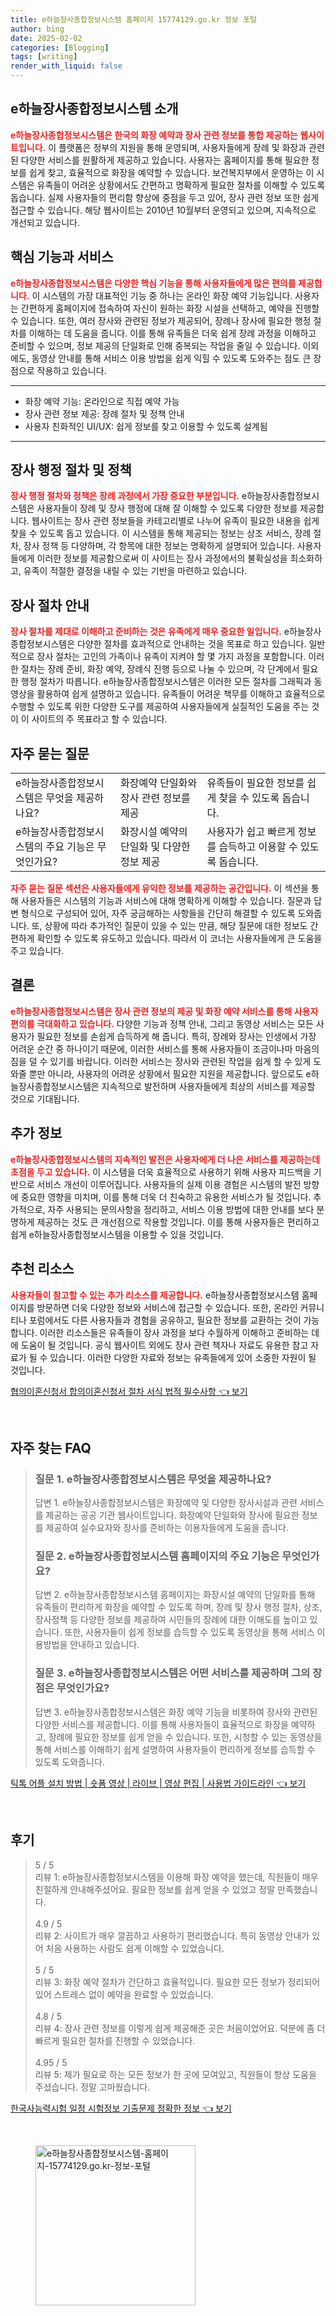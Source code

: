 ```yaml
---
title: e하늘장사종합정보시스템 홈페이지 15774129.go.kr 정보 포털
author: bing
date: 2025-02-02
categories: [Blogging]
tags: [writing]
render_with_liquid: false
---
```

<h2 id='e하늘장사종합정보시스템_소개'>e하늘장사종합정보시스템 소개</h2>

<p><b><span style="color: #ee2323;">e하늘장사종합정보시스템은 한국의 화장 예약과 장사 관련 정보를 통합 제공하는 웹사이트입니다.</span></b> 이 플랫폼은 정부의 지원을 통해 운영되며, 사용자들에게 장례 및 화장과 관련된 다양한 서비스를 원활하게 제공하고 있습니다. 사용자는 홈페이지를 통해 필요한 정보를 쉽게 찾고, 효율적으로 화장을 예약할 수 있습니다. 보건복지부에서 운영하는 이 시스템은 유족들이 어려운 상황에서도 간편하고 명확하게 필요한 절차를 이해할 수 있도록 돕습니다. 실제 사용자들의 편리함 향상에 중점을 두고 있어, 장사 관련 정보 또한 쉽게 접근할 수 있습니다. 해당 웹사이트는 2010년 10월부터 운영되고 있으며, 지속적으로 개선되고 있습니다.</p>

<h2 id='핵심_기능과_서비스'>핵심 기능과 서비스</h2>

<p><b><span style="color: #ee2323;">e하늘장사종합정보시스템은 다양한 핵심 기능을 통해 사용자들에게 많은 편의를 제공합니다.</span></b> 이 시스템의 가장 대표적인 기능 중 하나는 온라인 화장 예약 기능입니다. 사용자는 간편하게 홈페이지에 접속하여 자신이 원하는 화장 시설을 선택하고, 예약을 진행할 수 있습니다. 또한, 여러 장사와 관련된 정보가 제공되어, 장례나 장사에 필요한 행정 절차를 이해하는 데 도움을 줍니다. 이를 통해 유족들은 더욱 쉽게 장례 과정을 이해하고 준비할 수 있으며, 정보 제공의 단일화로 인해 중복되는 작업을 줄일 수 있습니다. 이외에도, 동영상 안내를 통해 서비스 이용 방법을 쉽게 익힐 수 있도록 도와주는 점도 큰 장점으로 작용하고 있습니다.</p>

<hr />

<ul>
    <li>화장 예약 기능: 온라인으로 직접 예약 가능</li>
    <li>장사 관련 정보 제공: 장례 절차 및 정책 안내</li>
    <li>사용자 친화적인 UI/UX: 쉽게 정보를 찾고 이용할 수 있도록 설계됨</li>
</ul>

<hr />

<h2 id='장사_행정_절차_및_정책'>장사 행정 절차 및 정책</h2>

<p><b><span style="color: #ee2323;">장사 행정 절차와 정책은 장례 과정에서 가장 중요한 부분입니다.</span></b> e하늘장사종합정보시스템은 사용자들이 장례 및 장사 행정에 대해 잘 이해할 수 있도록 다양한 정보를 제공합니다. 웹사이트는 장사 관련 정보들을 카테고리별로 나누어 유족이 필요한 내용을 쉽게 찾을 수 있도록 돕고 있습니다. 이 시스템을 통해 제공되는 정보는 상조 서비스, 장례 절차, 장사 정책 등 다양하며, 각 항목에 대한 정보는 명확하게 설명되어 있습니다. 사용자들에게 이러한 정보를 제공함으로써 이 사이트는 장사 과정에서의 불확실성을 최소화하고, 유족이 적절한 결정을 내릴 수 있는 기반을 마련하고 있습니다.</p>

<h2 id='장사_절차_안내'>장사 절차 안내</h2>

<p><b><span style="color: #ee2323;">장사 절차를 제대로 이해하고 준비하는 것은 유족에게 매우 중요한 일입니다.</span></b> e하늘장사종합정보시스템은 다양한 절차를 효과적으로 안내하는 것을 목표로 하고 있습니다. 일반적으로 장사 절차는 고인의 가족이나 유족이 지켜야 할 몇 가지 과정을 포함합니다. 이러한 절차는 장례 준비, 화장 예약, 장례식 진행 등으로 나눌 수 있으며, 각 단계에서 필요한 행정 절차가 따릅니다. e하늘장사종합정보시스템은 이러한 모든 절차를 그래픽과 동영상을 활용하여 쉽게 설명하고 있습니다. 유족들이 어려운 책무를 이해하고 효율적으로 수행할 수 있도록 위한 다양한 도구를 제공하여 사용자들에게 실질적인 도움을 주는 것이 이 사이트의 주 목표라고 할 수 있습니다.</p>

<h2 id='자주_묻는_질문'>자주 묻는 질문</h2>

<table>
    <tr>
        <td>e하늘장사종합정보시스템은 무엇을 제공하나요?</td>
        <td>화장예약 단일화와 장사 관련 정보를 제공</td>
        <td>유족들이 필요한 정보를 쉽게 찾을 수 있도록 돕습니다.</td>
    </tr>
    <tr>
        <td>e하늘장사종합정보시스템의 주요 기능은 무엇인가요?</td>
        <td>화장시설 예약의 단일화 및 다양한 정보 제공</td>
        <td>사용자가 쉽고 빠르게 정보를 습득하고 이용할 수 있도록 돕습니다.</td>
    </tr>
</table>

<p><b><span style="color: #ee2323;">자주 묻는 질문 섹션은 사용자들에게 유익한 정보를 제공하는 공간입니다.</span></b> 이 섹션을 통해 사용자들은 시스템의 기능과 서비스에 대해 명확하게 이해할 수 있습니다. 질문과 답변 형식으로 구성되어 있어, 자주 궁금해하는 사항들을 간단히 해결할 수 있도록 도와줍니다. 또, 상황에 따라 추가적인 질문이 있을 수 있는 만큼, 해당 질문에 대한 정보도 간편하게 확인할 수 있도록 유도하고 있습니다. 따라서 이 코너는 사용자들에게 큰 도움을 주고 있습니다.</p>

<h2 id='결론'>결론</h2>

<p><b><span style="color: #ee2323;">e하늘장사종합정보시스템은 장사 관련 정보의 제공 및 화장 예약 서비스를 통해 사용자 편의를 극대화하고 있습니다.</span></b> 다양한 기능과 정책 안내, 그리고 동영상 서비스는 모든 사용자가 필요한 정보를 손쉽게 습득하게 해 줍니다. 특히, 장례와 장사는 인생에서 가장 어려운 순간 중 하나이기 때문에, 이러한 서비스를 통해 사용자들이 조금이나마 마음의 짐을 덜 수 있기를 바랍니다. 이러한 서비스는 장사와 관련된 작업을 쉽게 할 수 있게 도와줄 뿐만 아니라, 사용자의 어려운 상황에서 필요한 지원을 제공합니다. 앞으로도 e하늘장사종합정보시스템은 지속적으로 발전하며 사용자들에게 최상의 서비스를 제공할 것으로 기대됩니다.</p>

<h2 id='추가_정보'>추가 정보</h2>

<p><b><span style="color: #ee2323;">e하늘장사종합정보시스템의 지속적인 발전은 사용자에게 더 나은 서비스를 제공하는데 초점을 두고 있습니다.</span></b> 이 시스템을 더욱 효율적으로 사용하기 위해 사용자 피드백을 기반으로 서비스 개선이 이루어집니다. 사용자들의 실제 이용 경험은 시스템의 발전 방향에 중요한 영향을 미치며, 이를 통해 더욱 더 친숙하고 유용한 서비스가 될 것입니다. 추가적으로, 자주 사용되는 문의사항을 정리하고, 서비스 이용 방법에 대한 안내를 보다 분명하게 제공하는 것도 큰 개선점으로 작용할 것입니다. 이를 통해 사용자들은 편리하고 쉽게 e하늘장사종합정보시스템을 이용할 수 있을 것입니다.</p>

<h2 id='추천_리소스'>추천 리소스</h2>

<p><b><span style="color: #ee2323;">사용자들이 참고할 수 있는 추가 리소스를 제공합니다.</span></b> e하늘장사종합정보시스템 홈페이지를 방문하면 더욱 다양한 정보와 서비스에 접근할 수 있습니다. 또한, 온라인 커뮤니티나 포럼에서도 다른 사용자들과 경험을 공유하고, 필요한 정보를 교환하는 것이 가능합니다. 이러한 리소스들은 유족들이 장사 과정을 보다 수월하게 이해하고 준비하는 데에 도움이 될 것입니다. 공식 웹사이트 외에도 장사 관련 책자나 자료도 유용한 참고 자료가 될 수 있습니다. 이러한 다양한 자료와 정보는 유족들에게 있어 소중한 자원이 될 것입니다.</p>
<p><a class="click-button" title="협의이혼신청서 합의이혼신청서 절차 서식 법적 필수사항" href="https://greenforu.github.io/posts/%ED%98%91%EC%9D%98%EC%9D%B4%ED%98%BC%EC%8B%A0%EC%B2%AD%EC%84%9C-%ED%95%A9%EC%9D%98%EC%9D%B4%ED%98%BC%EC%8B%A0%EC%B2%AD%EC%84%9C-%EC%A0%88%EC%B0%A8-%EC%84%9C%EC%8B%9D-%EB%B2%95%EC%A0%81-%ED%95%84%EC%88%98%EC%82%AC%ED%95%AD/" rel="dofollow">협의이혼신청서 합의이혼신청서 절차 서식 법적 필수사항 👈 보기</a></p><br>
<h2 id='자주_찾는_FAQ'>자주 찾는 FAQ</h2>
<div itemscope="" itemtype="https://schema.org/FAQPage"> 
<blockquote> 
<div itemscope="" itemprop="mainEntity" itemtype="https://schema.org/Question"> 
<h3 itemprop="name">질문 1. e하늘장사종합정보시스템은 무엇을 제공하나요?</h3> 
<div itemscope="" itemprop="acceptedAnswer" itemtype="https://schema.org/Answer"> 
<span itemprop="text"> 
<p>답변 1. e하늘장사종합정보시스템은 화장예약 및 다양한 장사시설과 관련 서비스를 제공하는 공공 기관 웹사이트입니다. 화장예약 단일화와 장사에 필요한 정보를 제공하여 실수요자와 장사를 준비하는 이용자들에게 도움을 줍니다.</p> 
</span> 
</div> 
</div> 

<div itemscope="" itemprop="mainEntity" itemtype="https://schema.org/Question"> 
<h3 itemprop="name">질문 2. e하늘장사종합정보시스템 홈페이지의 주요 기능은 무엇인가요?</h3> 
<div itemscope="" itemprop="acceptedAnswer" itemtype="https://schema.org/Answer"> 
<span itemprop="text"> 
<p>답변 2. e하늘장사종합정보시스템 홈페이지는 화장시설 예약의 단일화를 통해 유족들이 편리하게 화장을 예약할 수 있도록 하며, 장례 및 장사 행정 절차, 상조, 장사정책 등 다양한 정보를 제공하여 시민들의 장례에 대한 이해도를 높이고 있습니다. 또한, 사용자들이 쉽게 정보를 습득할 수 있도록 동영상을 통해 서비스 이용방법을 안내하고 있습니다.</p> 
</span> 
</div> 
</div> 

<div itemscope="" itemprop="mainEntity" itemtype="https://schema.org/Question"> 
<h3 itemprop="name">질문 3. e하늘장사종합정보시스템은 어떤 서비스를 제공하며 그의 장점은 무엇인가요?</h3> 
<div itemscope="" itemprop="acceptedAnswer" itemtype="https://schema.org/Answer"> 
<span itemprop="text"> 
<p>답변 3. e하늘장사종합정보시스템은 화장 예약 기능을 비롯하여 장사와 관련된 다양한 서비스를 제공합니다. 이를 통해 사용자들이 효율적으로 화장을 예약하고, 장례에 필요한 정보를 쉽게 얻을 수 있습니다. 또한, 시청할 수 있는 동영상을 통해 서비스를 이해하기 쉽게 설명하여 사용자들이 편리하게 정보를 습득할 수 있도록 도와줍니다.</p> 
</span> 
</div> 
</div> 
</blockquote> 
</div>
<p><a class="click-button" title="틱톡 어플 설치 방법 | 숏폼 영상 | 라이브 | 영상 편집 | 사용법 가이드라인" href="https://greenforu.github.io/posts/%ED%8B%B1%ED%86%A1-%EC%96%B4%ED%94%8C-%EC%84%A4%EC%B9%98-%EB%B0%A9%EB%B2%95-%EC%88%8F%ED%8F%BC-%EC%98%81%EC%83%81-%EB%9D%BC%EC%9D%B4%EB%B8%8C-%EC%98%81%EC%83%81-%ED%8E%B8%EC%A7%91-%EC%82%AC%EC%9A%A9%EB%B2%95-%EA%B0%80%EC%9D%B4%EB%93%9C%EB%9D%BC%EC%9D%B8/" rel="dofollow">틱톡 어플 설치 방법 | 숏폼 영상 | 라이브 | 영상 편집 | 사용법 가이드라인 👈 보기</a></p><br>
<h2 id='후기'>후기</h2>
<div itemscope itemtype="https://schema.org/Product">
  <blockquote>
  <div itemprop="review" itemscope itemtype="https://schema.org/Review">
      <div itemprop="reviewRating" itemscope itemtype="https://schema.org/Rating"> <span itemprop="ratingValue">5</span> / <span itemprop="bestRating">5</span> </div>
      <span itemprop="reviewBody">리뷰 1: e하늘장사종합정보시스템을 이용해 화장 예약을 했는데, 직원들이 매우 친절하게 안내해주셨어요. 필요한 정보를 쉽게 얻을 수 있었고 정말 만족했습니다.</span>
  </div>
  <br>
  <div itemprop="review" itemscope itemtype="https://schema.org/Review">
      <div itemprop="reviewRating" itemscope itemtype="https://schema.org/Rating"> <span itemprop="ratingValue">4.9</span> / <span itemprop="bestRating">5</span> </div>
      <span itemprop="reviewBody">리뷰 2: 사이트가 매우 깔끔하고 사용하기 편리했습니다. 특히 동영상 안내가 있어 처음 사용하는 사람도 쉽게 이해할 수 있었습니다.</span>
  </div>
  <br>
  <div itemprop="review" itemscope itemtype="https://schema.org/Review">
      <div itemprop="reviewRating" itemscope itemtype="https://schema.org/Rating"> <span itemprop="ratingValue">5</span> / <span itemprop="bestRating">5</span> </div>
      <span itemprop="reviewBody">리뷰 3: 화장 예약 절차가 간단하고 효율적입니다. 필요한 모든 정보가 정리되어 있어 스트레스 없이 예약을 완료할 수 있었습니다.</span>
  </div>
  <br>
  <div itemprop="review" itemscope itemtype="https://schema.org/Review">
      <div itemprop="reviewRating" itemscope itemtype="https://schema.org/Rating"> <span itemprop="ratingValue">4.8</span> / <span itemprop="bestRating">5</span> </div>
      <span itemprop="reviewBody">리뷰 4: 장사 관련 정보를 이렇게 쉽게 제공해준 곳은 처음이었어요. 덕분에 좀 더 빠르게 필요한 절차를 진행할 수 있었습니다.</span>
  </div>
  <br>
  <div itemprop="review" itemscope itemtype="https://schema.org/Review">
      <div itemprop="reviewRating" itemscope itemtype="https://schema.org/Rating"> <span itemprop="ratingValue">4.95</span> / <span itemprop="bestRating">5</span> </div>
      <span itemprop="reviewBody">리뷰 5: 제가 필요로 하는 모든 정보가 한 곳에 모여있고, 직원들이 항상 도움을 주셨습니다. 정말 고마웠습니다.</span>
  </div>
  </blockquote>
</div>
<p><a class="click-button" title="한국사능력시험 일정 시험정보 기출문제 정확한 정보" href="https://greenforu.github.io/posts/%ED%95%9C%EA%B5%AD%EC%82%AC%EB%8A%A5%EB%A0%A5%EC%8B%9C%ED%97%98-%EC%9D%BC%EC%A0%95-%EC%8B%9C%ED%97%98%EC%A0%95%EB%B3%B4-%EA%B8%B0%EC%B6%9C%EB%AC%B8%EC%A0%9C-%EC%A0%95%ED%99%95%ED%95%9C-%EC%A0%95%EB%B3%B4/" rel="dofollow">한국사능력시험 일정 시험정보 기출문제 정확한 정보 👈 보기</a></p><br>
<figure class="image"><img src="https://greenforu.github.io/assets/img/thumbnail/e하늘장사종합정보시스템-홈페이지-15774129.go.kr-정보-포털.webp" alt="e하늘장사종합정보시스템-홈페이지-15774129.go.kr-정보-포털" width="256" height="256"></figure>
